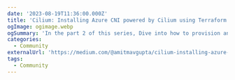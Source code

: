 ```yaml
---
date: '2023-08-19T11:36:00.000Z'
title: 'Cilium: Installing Azure CNI powered by Cilium using Terraform (Part 2)'
ogImage: ogimage.webp
ogSummary: 'In the part 2 of this series, Dive into how to provision an AKS cluster (powered by Cilium) by assigning IP addresses from a Virtual Network using Terraform'
categories:
  - Community
externalUrl: 'https://medium.com/@amitmavgupta/cilium-installing-azure-cni-powered-by-cilium-using-terraform-part-2-6f20f70fd394'
tags:
  - Community
---
```

